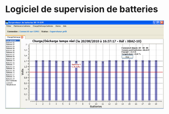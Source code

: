 # Logiciel de supervision de batteries

![alt text](https://github.com/jmigot/batterie_pb_lowcost/blob/master/vue_generale.png?raw=true)

